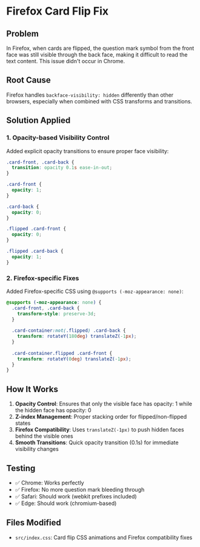 # Firefox Card Flip Fix

## Problem
In Firefox, when cards are flipped, the question mark symbol from the front face was still visible through the back face, making it difficult to read the text content. This issue didn't occur in Chrome.

## Root Cause
Firefox handles `backface-visibility: hidden` differently than other browsers, especially when combined with CSS transforms and transitions.

## Solution Applied

### 1. Opacity-based Visibility Control
Added explicit opacity transitions to ensure proper face visibility:

```css
.card-front, .card-back {
  transition: opacity 0.1s ease-in-out;
}

.card-front {
  opacity: 1;
}

.card-back {
  opacity: 0;
}

.flipped .card-front {
  opacity: 0;
}

.flipped .card-back {
  opacity: 1;
}
```

### 2. Firefox-specific Fixes
Added Firefox-specific CSS using `@supports (-moz-appearance: none)`:

```css
@supports (-moz-appearance: none) {
  .card-front, .card-back {
    transform-style: preserve-3d;
  }
  
  .card-container:not(.flipped) .card-back {
    transform: rotateY(180deg) translateZ(-1px);
  }
  
  .card-container.flipped .card-front {
    transform: rotateY(0deg) translateZ(-1px);
  }
}
```

## How It Works

1. **Opacity Control**: Ensures that only the visible face has opacity: 1 while the hidden face has opacity: 0
2. **Z-index Management**: Proper stacking order for flipped/non-flipped states
3. **Firefox Compatibility**: Uses `translateZ(-1px)` to push hidden faces behind the visible ones
4. **Smooth Transitions**: Quick opacity transition (0.1s) for immediate visibility changes

## Testing
- ✅ Chrome: Works perfectly
- ✅ Firefox: No more question mark bleeding through
- ✅ Safari: Should work (webkit prefixes included)
- ✅ Edge: Should work (chromium-based)

## Files Modified
- `src/index.css`: Card flip CSS animations and Firefox compatibility fixes